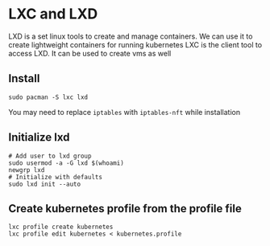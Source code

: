 # LXC and LXD

LXD is a set linux tools to create and manage containers. We can use it to create lightweight containers for running kubernetes
LXC is the client tool to access LXD. It can be used to create vms as well


## Install

```
sudo pacman -S lxc lxd
```

You may need to replace `iptables` with `iptables-nft` while installation


## Initialize lxd

```
# Add user to lxd group
sudo usermod -a -G lxd $(whoami)
newgrp lxd
# Initialize with defaults
sudo lxd init --auto
```

## Create kubernetes profile from the profile file

```
lxc profile create kubernetes
lxc profile edit kubernetes < kubernetes.profile
```
